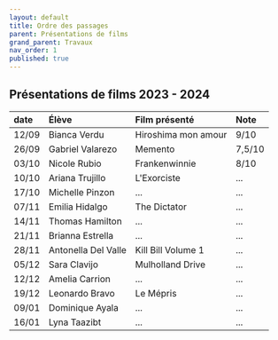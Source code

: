 ```yaml
---
layout: default
title: Ordre des passages
parent: Présentations de films
grand_parent: Travaux
nav_order: 1
published: true
---
```

## Présentations de films 2023 - 2024

| date | Élève        | Film présenté        | Note |
|:-------------|:-------------|:------------------|:------|
| 12/09 | Bianca Verdu | Hiroshima mon amour | 9/10  |
| 26/09 | Gabriel Valarezo | Memento | 7,5/10  |
| 03/10 | Nicole Rubio | Frankenwinnie | 8/10  |
| 10/10 | Ariana Trujillo | L'Exorciste | ...  |
| 17/10 | Michelle Pinzon | ... | ...  |
| 07/11 | Emilia Hidalgo | The Dictator | ...  |
| 14/11 | Thomas Hamilton | ... | ...  |
| 21/11 | Brianna Estrella | ... | ...  |
| 28/11 | Antonella Del Valle | Kill Bill Volume 1 | ...  |
| 05/12 | Sara Clavijo | Mulholland Drive | ...  |
| 12/12 | Amelia Carrion | ... | ...  |
| 19/12 | Leonardo Bravo | Le Mépris | ...  |
| 09/01 | Dominique Ayala | ... | ...  |
| 16/01 | Lyna Taazibt | ... | ...  |